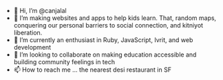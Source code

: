 - 👋 Hi, I’m @canjalal
- 👀 I’m making websites and apps to help kids learn. That, random maps, conquering our personal barriers to social connection, and kitniyot liberation.
- 🌱 I’m currently an enthusiast in Ruby, JavaScript, Ivrit, and web development
- 💞️ I’m looking to collaborate on making education accessible and building community feelings in tech
- 📫 How to reach me ... the nearest desi restaurant in SF

<!---
canjalal/canjalal is a ✨ special ✨ repository because its `README.md` (this file) appears on your GitHub profile.
You can click the Preview link to take a look at your changes.
--->
